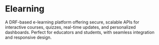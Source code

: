 # Elearning
A DRF-based e-learning platform offering secure, scalable APIs for interactive courses, quizzes, real-time updates, and personalized dashboards. Perfect for educators and students, with seamless integration and responsive design.
